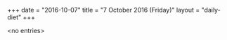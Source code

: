 +++
date = "2016-10-07"
title = "7 October 2016 (Friday)"
layout = "daily-diet"
+++


\<no entries\>


